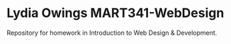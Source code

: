 # Lydia Owings MART341-WebDesign
Repository for homework in Introduction to Web Design &amp; Development. 
